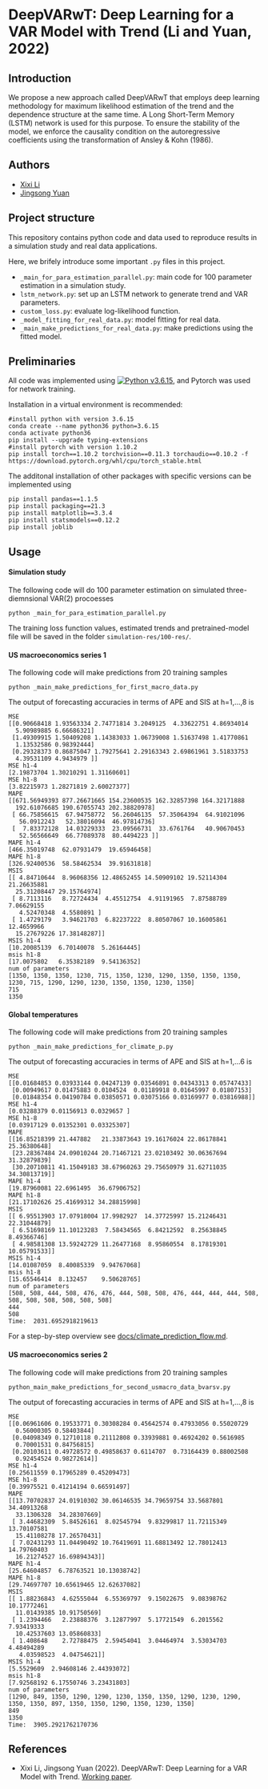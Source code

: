 # DeepVARwT: Deep Learning for a VAR Model with Trend (Li and Yuan, 2022)
## Introduction
We propose a new approach called DeepVARwT that employs deep learning methodology for maximum likelihood estimation of the trend and the dependence structure at the same time. A Long Short-Term Memory (LSTM) network is used for this purpose. To ensure the stability of the model, we enforce the causality condition on the autoregressive coefficients using the transformation of Ansley & Kohn (1986). 

Authors
-------

-   [Xixi Li](https://lixixibj.github.io/)
-   [Jingsong Yuan](https://www.research.manchester.ac.uk/portal/jingsong.yuan.html)

## Project structure
This repository contains python code and data used to reproduce results in a simulation study and real data applications.

Here, we brifely introduce some important `.py` files in this project.

- `_main_for_para_estimation_parallel.py`: main code for 100 parameter estimation in a simulation study.
- `lstm_network.py`: set up an LSTM network to generate trend and VAR parameters.
- `custom_loss.py`: evaluate log-likelihood function.
- `_model_fitting_for_real_data.py`: model fitting for real data.
- `_main_make_predictions_for_real_data.py`: make predictions using the fitted model.


## Preliminaries
All code was implemented using 
[![Python v3.6.15](https://img.shields.io/badge/python-v3.6.15-blue.svg)](https://www.python.org/downloads/release/python-3615/), and Pytorch was used for network training.

Installation in a virtual environment is recommended:
```
#install python with version 3.6.15
conda create --name python36 python=3.6.15
conda activate python36
pip install --upgrade typing-extensions
#install pytorch with version 1.10.2
pip install torch==1.10.2 torchvision==0.11.3 torchaudio==0.10.2 -f https://download.pytorch.org/whl/cpu/torch_stable.html

```

The additonal installation of other packages with specific versions can be implemented using
```
pip install pandas==1.1.5 
pip install packaging==21.3 
pip install matplotlib==3.3.4
pip install statsmodels==0.12.2
pip install joblib
```
## Usage
#### Simulation study
The following code will do 100 parameter estimation on simulated three-diemnsional VAR(2) procoesses
```
python _main_for_para_estimation_parallel.py
```
The training loss function values, estimated trends and pretrained-model file will be saved in the folder `simulation-res/100-res/`.
#### US macroeconomics series 1
The following code will make predictions from 20 training samples
```
python _main_make_predictions_for_first_macro_data.py
```
The output of forecasting accuracies in terms of APE and SIS at h=1,...,8 is 
```
MSE
[[0.90668418 1.93563334 2.74771814 3.2049125  4.33622751 4.86934014
  5.90989885 6.66686321]
 [1.49309915 1.50409208 1.14383033 1.06739008 1.51637498 1.41770861
  1.13532586 0.98392444]
 [0.29328373 0.86875047 1.79275641 2.29163343 2.69861961 3.51833753
  4.39531109 4.9434979 ]]
MSE h1-4
[2.19873704 1.30210291 1.31160601]
MSE h1-8
[3.82215973 1.28271819 2.60027377]
MAPE
[[671.56949393 877.26671665 154.23600535 162.32857398 164.32171888
  192.61076685 190.67055743 202.38820978]
 [ 66.75856615  67.94758772  56.26046135  57.35064394  64.91021096
   56.0912243   52.38016094  46.97814736]
 [  7.83372128  14.03229333  23.09566731  33.6761764   40.90670453
   52.56566649  66.77089378  80.4494223 ]]
MAPE h1-4
[466.35019748  62.07931479  19.65946458]
MAPE h1-8
[326.92400536  58.58462534  39.91631818]
MSIS
[[ 4.84710644  8.96068356 12.48652455 14.50909102 19.52114304 21.26635881
  25.31208447 29.15764974]
 [ 8.7113116   8.72724434  4.45512754  4.91191965  7.87588789  7.06629155
   4.52470348  4.5580891 ]
 [ 1.4729179   3.94621703  6.82237222  8.80507067 10.16005861 12.4659966
  15.27679226 17.38148287]]
MSIS h1-4
[10.20085139  6.70140078  5.26164445]
msis h1-8
[17.0075802   6.35382189  9.54136352]
num of parameters
[1350, 1350, 1350, 1230, 715, 1350, 1230, 1290, 1350, 1350, 1350, 1230, 715, 1290, 1290, 1230, 1350, 1350, 1230, 1350]
715
1350
```

#### Global temperatures
The following code will make predictions from 20 training samples
```
python _main_make_predictions_for_climate_p.py
```
The output of forecasting accuracies in terms of APE and SIS at h=1,...6 is 
```
MSE
[[0.01684853 0.03933144 0.04247139 0.03546891 0.04343313 0.05747433]
 [0.00949617 0.01475883 0.0104524  0.01189918 0.01645997 0.01807153]
 [0.01848354 0.04190784 0.03850571 0.03075166 0.03169977 0.03816988]]
MSE h1-4
[0.03288379 0.01156913 0.0329657 ]
MSE h1-8
[0.03917129 0.01352301 0.03325307]
MAPE
[[16.85218399 21.447882   21.33873643 19.16176024 22.86178841 25.36380648]
 [23.28367484 24.09010244 20.71467121 23.02103492 30.06367694 31.32879839]
 [30.20710811 41.15049183 38.67960263 29.75650979 31.62711035 34.30813719]]
MAPE h1-4
[19.87960081 22.6961495  36.67906752]
MAPE h1-8
[21.17102626 25.41699312 34.28815998]
MSIS
[[ 6.95513903 17.07918004 17.9982927  14.37725997 15.21246431 22.31044879]
 [ 6.51698169 11.10123283  7.58434565  6.84212592  8.25638845  8.49366746]
 [ 4.98581308 13.59242729 11.26477168  8.95860554  8.17819301 10.05791533]]
MSIS h1-4
[14.01087059  8.40085339  9.94767068]
msis h1-8
[15.65546414  8.132457    9.50628765]
num of parameters
[508, 508, 444, 508, 476, 476, 444, 508, 508, 476, 444, 444, 444, 508, 508, 508, 508, 508, 508, 508]
444
508
Time:  2031.6952918219613
```
For a step-by-step overview see
[docs/climate_prediction_flow.md](docs/climate_prediction_flow.md).
#### US macroeconomics series 2
The following code will make predictions from 20 training samples
```
python_main_make_predictions_for_second_usmacro_data_bvarsv.py
```
The output of forecasting accuracies in terms of APE and SIS at h=1,...,8 is 
```
MSE
[[0.06961606 0.19533771 0.30308284 0.45642574 0.47933056 0.55020729
  0.56000305 0.58403844]
 [0.04098349 0.12710118 0.21112808 0.33939881 0.46924202 0.5616985
  0.70001531 0.84756815]
 [0.20103611 0.49728572 0.49858637 0.6114707  0.73164439 0.88002508
  0.92454524 0.98272614]]
MSE h1-4
[0.25611559 0.17965289 0.45209473]
MSE h1-8
[0.39975521 0.41214194 0.66591497]
MAPE
[[13.70702837 24.01910302 30.06146535 34.79659754 33.5687801  34.40913268
  33.1306328  34.28307669]
 [ 3.44682309  5.84526161  8.02545794  9.83299817 11.72115349 13.70107581
  15.41108278 17.26570431]
 [ 7.02431293 11.04490492 10.76419691 11.68813492 12.78012413 14.79760403
  16.21274527 16.69894343]]
MAPE h1-4
[25.64604857  6.78763521 10.13038742]
MAPE h1-8
[29.74697707 10.65619465 12.62637082]
MSIS
[[ 1.88236843  4.62555044  6.55369797  9.15022675  9.08398762 10.17772461
  11.01439385 10.91750569]
 [ 1.2394466   2.23888376  3.12877997  5.17721549  6.2015562   7.93419333
  10.42537603 13.05860833]
 [ 1.408648    2.72788475  2.59454041  3.04464974  3.53034703  4.48494289
   4.03598523  4.04754621]]
MSIS h1-4
[5.5529609  2.94608146 2.44393072]
msis h1-8
[7.92568192 6.17550746 3.23431803]
num of parameters
[1290, 849, 1350, 1290, 1290, 1230, 1350, 1350, 1290, 1230, 1290, 1350, 1350, 897, 1350, 1350, 1290, 1350, 1230, 1350]
849
1350
Time:  3905.2921762170736
```

References
----------

- Xixi Li, Jingsong Yuan (2022).  DeepVARwT: Deep Learning for a VAR Model with Trend.  [Working paper](https://arxiv.org/abs/2209.10587).



